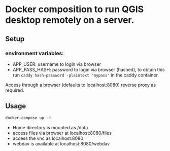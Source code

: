 # Docker composition  to run QGIS desktop remotely on a server.

## Setup

### environment variables:
- APP_USER: username to login via browser
- APP_PASS_HASH: password to login via browser (hashed), to obtain this run `caddy hash-password -plaintext 'mypass'` in the caddy container.


Access through a browser (defaults to localhost:8080) reverse proxy as required.

## Usage
```bash
docker-compose up -d
```


- Home directory is mounted as /data
- access files via browser at localhost:8080/files 
- access the vnc as localhost:8080
- webdav is available at localhost:8080/webdav




